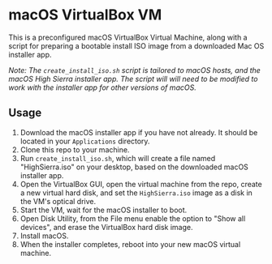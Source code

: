 # macOS VirtualBox VM

This is a preconfigured macOS VirtualBox Virtual Machine, along with a script for preparing a bootable install ISO image from a downloaded Mac OS installer app.

*Note: The `create_install_iso.sh` script is tailored to macOS hosts, and the macOS High Sierra installer app. The script will will need to be modified to work with the installer app for other versions of macOS.*

## Usage

1. Download the macOS installer app if you have not already. It should be located in your `Applications` directory.
2. Clone this repo to your machine.
3. Run `create_install_iso.sh`, which will create a file named "HighSierra.iso" on your desktop, based on the downloaded macOS installer app.
4. Open the VirtualBox GUI, open the virtual machine from the repo, create a new virtual hard disk, and set the `HighSierra.iso` image as a disk in the VM's optical drive.
5. Start the VM, wait for the macOS installer to boot.
6. Open Disk Utility, from the File menu enable the option to "Show all devices", and erase the VirtualBox hard disk image.
7. Install macOS.
8. When the installer completes, reboot into your new macOS virtual machine.